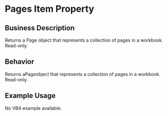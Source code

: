 # Pages Item Property

## Business Description
Returns a Page object that represents a collection of pages in a workbook. Read-only.

## Behavior
Returns aPageobject that represents a collection of pages in a workbook. Read-only.

## Example Usage
No VBA example available.
